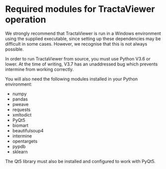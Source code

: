 # Required modules for TractaViewer operation

We strongly recommend that TractaViewer is run in a Windows environment using the supplied executable, since setting up these dependencies may be difficult in some cases. However, we recognise that this is not always possible.

In order to run TractaViewer from source, you must use Python V3.6 or lower. At the time of writing, V3.7 has an unaddressed bug which prevents intermine from working correctly. 

You will also need the following modules installed in your Python environment:

- numpy
- pandas
- pweave
- requests
- xmltodict
- PyQt5
- biomart
- beautifulsoup4
- intermine
- opentargets
- pypdb
- sklearn

The Qt5 library must also be installed and configured to work with PyQt5. 
